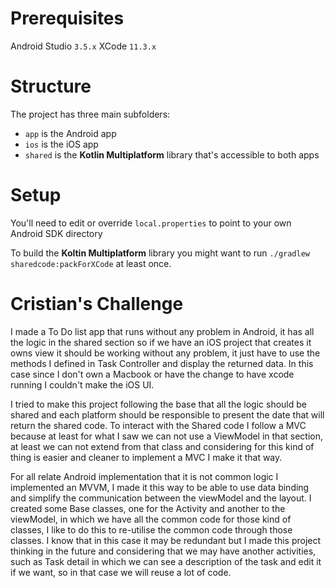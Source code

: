 # Prerequisites
Android Studio `3.5.x`
XCode `11.3.x`

# Structure
The project has three main subfolders:
* `app` is the Android app
* `ios` is the iOS app
* `shared` is the **Kotlin Multiplatform** library that's accessible to both apps

# Setup

You'll need to edit or override `local.properties` to point to your own Android SDK directory

To build the **Koltin Multiplatform** library you might want to run `./gradlew sharedcode:packForXCode` at least once.

# Cristian's Challenge

I made a To Do list app that runs without any problem in Android, it has all the logic in the shared section so if we have an iOS project that creates it
owns view it should be working without any problem, it just have to use the methods I defined in Task Controller and display the returned data. In this case
since I don't own a Macbook or have the change to have xcode running I couldn't make the iOS UI.

I tried to make this project following the base that all the logic should be shared and each platform should be responsible to present the date that will return
the shared code. To interact with the Shared code I follow a MVC because at least for what I saw we can not use a ViewModel in that section, at least we can not extend from that class
and considering for this kind of thing is easier and cleaner to implement a MVC I make it that way.

For all relate Android implementation that it is not common logic I implemented an MVVM, I made it this way to be able to use data binding and simplify the communication between the
viewModel and the layout. I created some Base classes, one for the Activity and another to the viewModel, in which we have all the common code for those kind of classes, I like to do this
to re-utilise the common code through those classes. I know that in this case it may be redundant but I made this project thinking in the future and considering that we may have another
activities, such as Task detail in which we can see a description of the task and edit it if we want, so in that case we will reuse a lot of code.